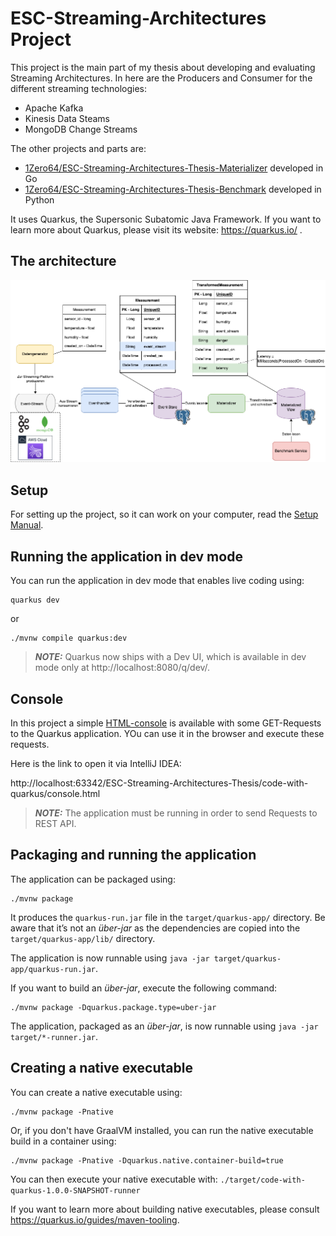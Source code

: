 # ESC-Streaming-Architectures Project

This project is the main part of my thesis about developing and evaluating Streaming Architectures. In here are the Producers and Consumer for the different streaming technologies:
- Apache Kafka
- Kinesis Data Steams
- MongoDB Change Streams

The other projects and parts are:
- [1Zero64/ESC-Streaming-Architectures-Thesis-Materializer](https://github.com/1Zero64/ESC-Streaming-Architectures-Thesis-Materializer) developed in Go
- [1Zero64/ESC-Streaming-Architectures-Thesis-Benchmark](https://github.com/1Zero64/ESC-Streaming-Architectures-Thesis-Benchmark) developed in Python

It uses Quarkus, the Supersonic Subatomic Java Framework. If you want to learn more about Quarkus, please visit its website: https://quarkus.io/ .

## The architecture
![Architecture](architecture.png)

## Setup

For setting up the project, so it can work on your computer, read the [Setup Manual](Setup-Manual.md).

## Running the application in dev mode

You can run the application in dev mode that enables live coding using:
```shell script
quarkus dev
```
or
```shell script
./mvnw compile quarkus:dev
```

> **_NOTE:_**  Quarkus now ships with a Dev UI, which is available in dev mode only at http://localhost:8080/q/dev/.

## Console
In this project a simple [HTML-console](console.html) is available with some GET-Requests to the Quarkus application. YOu can use it in the browser and execute these requests.

Here is the link to open it via IntelliJ IDEA:

http://localhost:63342/ESC-Streaming-Architectures-Thesis/code-with-quarkus/console.html

> **_NOTE:_**  The application must be running in order to send Requests to REST API.

## Packaging and running the application

The application can be packaged using:
```shell script
./mvnw package
```
It produces the `quarkus-run.jar` file in the `target/quarkus-app/` directory.
Be aware that it’s not an _über-jar_ as the dependencies are copied into the `target/quarkus-app/lib/` directory.

The application is now runnable using `java -jar target/quarkus-app/quarkus-run.jar`.

If you want to build an _über-jar_, execute the following command:
```shell script
./mvnw package -Dquarkus.package.type=uber-jar
```

The application, packaged as an _über-jar_, is now runnable using `java -jar target/*-runner.jar`.

## Creating a native executable

You can create a native executable using: 
```shell script
./mvnw package -Pnative
```

Or, if you don't have GraalVM installed, you can run the native executable build in a container using: 
```shell script
./mvnw package -Pnative -Dquarkus.native.container-build=true
```

You can then execute your native executable with: `./target/code-with-quarkus-1.0.0-SNAPSHOT-runner`

If you want to learn more about building native executables, please consult https://quarkus.io/guides/maven-tooling.
